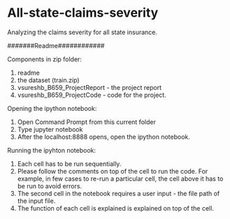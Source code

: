 # All-state-claims-severity
Analyzing the claims severity for all state insurance.

#######Readme############

Components in zip folder:

1. readme
2. the dataset (train.zip)
3. vsureshb_B659_ProjectReport - the project report
4. vsureshb_B659_ProjectCode - code for the project.

Opening the ipython notebook:

1. Open Command Prompt from this current folder
2. Type jupyter notebook
3. After the localhost:8888 opens, open the ipython notebook.

Running the ipyhton notebook:

1. Each cell has to be run sequentially.
2. Please follow the comments on top of the cell to run the code. 
	For example, in few cases to re-run a particular cell, the cell above it has to be run to avoid errors.
3. The second cell in the notebook requires a user input - the file path of the input file.
4. The function of each cell is explained is explained on top of the cell.
